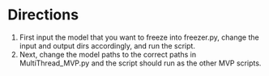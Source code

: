# Directions

1. First input the model that you want to freeze into freezer.py, change the input and output dirs accordingly, and run the script.
2. Next, change the model paths to the correct paths in MultiThread_MVP.py and the script should run as the other MVP scripts.

